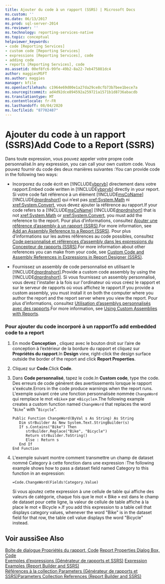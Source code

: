 ```yaml
---
title: Ajouter du code à un rapport (SSRS) | Microsoft Docs
ms.custom: ''
ms.date: 06/13/2017
ms.prod: sql-server-2014
ms.reviewer: ''
ms.technology: reporting-services-native
ms.topic: conceptual
helpviewer_keywords:
- code [Reporting Services]
- custom code [Reporting Services]
- expressions [Reporting Services], code
- adding code
- reports [Reporting Services], code
ms.assetid: 00ef8fc6-99fe-49b2-8a22-7eb475881dc4
author: maggiesMSFT
ms.author: maggies
manager: kfile
ms.openlocfilehash: c1964e69d00e1a27da29ce8cfb73b7bee1bece7a
ms.sourcegitcommit: ad4d92dce894592a259721a1571b1d8736abacdb
ms.translationtype: MT
ms.contentlocale: fr-FR
ms.lasthandoff: 08/04/2020
ms.locfileid: "87702487"
---
```

# <a name="add-code-to-a-report-ssrs"></a><span data-ttu-id="8745b-102">Ajouter du code à un rapport (SSRS)</span><span class="sxs-lookup"><span data-stu-id="8745b-102">Add Code to a Report (SSRS)</span></span>
  <span data-ttu-id="8745b-103">Dans toute expression, vous pouvez appeler votre propre code personnalisé.</span><span class="sxs-lookup"><span data-stu-id="8745b-103">In any expression, you can call your own custom code.</span></span> <span data-ttu-id="8745b-104">Vous pouvez fournir du code des deux manières suivantes :</span><span class="sxs-lookup"><span data-stu-id="8745b-104">You can provide code in the following two ways:</span></span>  
  
-   <span data-ttu-id="8745b-105">Incorporez du code écrit en [!INCLUDE[vbprvb](../../includes/vbprvb-md.md)] directement dans votre rapport.</span><span class="sxs-lookup"><span data-stu-id="8745b-105">Embed code written in [!INCLUDE[vbprvb](../../includes/vbprvb-md.md)] directly in your report.</span></span> <span data-ttu-id="8745b-106">Si votre code fait référence à un élément [!INCLUDE[msCoName](../../includes/msconame-md.md)] [!INCLUDE[dnprdnshort](../../includes/dnprdnshort-md.md)] qui n’est pas <xref:System.Math> ni <xref:System.Convert>, vous devez ajouter la référence au rapport.</span><span class="sxs-lookup"><span data-stu-id="8745b-106">If your code refers to a [!INCLUDE[msCoName](../../includes/msconame-md.md)] [!INCLUDE[dnprdnshort](../../includes/dnprdnshort-md.md)] that is not <xref:System.Math> or <xref:System.Convert>, you must add the reference to the report.</span></span> <span data-ttu-id="8745b-107">Pour plus d’informations, consultez [Ajouter une référence d’assembly à un rapport &#40;SSRS&#41;](add-an-assembly-reference-to-a-report-ssrs.md).</span><span class="sxs-lookup"><span data-stu-id="8745b-107">For more information, see [Add an Assembly Reference to a Report &#40;SSRS&#41;](add-an-assembly-reference-to-a-report-ssrs.md).</span></span> <span data-ttu-id="8745b-108">Pour plus d’informations sur les autres références au code possibles, consultez [Code personnalisé et références d’assembly dans les expressions du Concepteur de rapports &#40;SSRS&#41;](custom-code-and-assembly-references-in-expressions-in-report-designer-ssrs.md).</span><span class="sxs-lookup"><span data-stu-id="8745b-108">For more information about other references you can make from your code, see [Custom Code and Assembly References in Expressions in Report Designer &#40;SSRS&#41;](custom-code-and-assembly-references-in-expressions-in-report-designer-ssrs.md).</span></span>  
  
-   <span data-ttu-id="8745b-109">Fournissez un assembly de code personnalisé en utilisant le [!INCLUDE[dnprdnshort](../../includes/dnprdnshort-md.md)].</span><span class="sxs-lookup"><span data-stu-id="8745b-109">Provide a custom code assembly by using the [!INCLUDE[dnprdnshort](../../includes/dnprdnshort-md.md)].</span></span> <span data-ttu-id="8745b-110">Si vous fournissez un assembly personnalisé, vous devez l'installer à la fois sur l'ordinateur où vous créez le rapport et sur le serveur de rapports où vous affichez le rapport.</span><span class="sxs-lookup"><span data-stu-id="8745b-110">If you provide a custom assembly, you must install it on both the computer where you author the report and the report server where you view the report.</span></span> <span data-ttu-id="8745b-111">Pour plus d’informations, consultez [Utilisation d’assemblys personnalisés avec des rapports](../custom-assemblies/using-custom-assemblies-with-reports.md).</span><span class="sxs-lookup"><span data-stu-id="8745b-111">For more information, see [Using Custom Assemblies with Reports](../custom-assemblies/using-custom-assemblies-with-reports.md).</span></span>  
  
### <a name="to-add-embedded-code-to-a-report"></a><span data-ttu-id="8745b-112">Pour ajouter du code incorporé à un rapport</span><span class="sxs-lookup"><span data-stu-id="8745b-112">To add embedded code to a report</span></span>  
  
1.  <span data-ttu-id="8745b-113">En mode **Conception** , cliquez avec le bouton droit sur l’aire de conception à l’extérieur de la bordure du rapport et cliquez sur **Propriétés du rapport**.</span><span class="sxs-lookup"><span data-stu-id="8745b-113">In **Design** view, right-click the design surface outside the border of the report and click **Report Properties**.</span></span>  
  
2.  <span data-ttu-id="8745b-114">Cliquez sur **Code**.</span><span class="sxs-lookup"><span data-stu-id="8745b-114">Click **Code**.</span></span>  
  
3.  <span data-ttu-id="8745b-115">Dans **Code personnalisé**, tapez le code.</span><span class="sxs-lookup"><span data-stu-id="8745b-115">In **Custom code**, type the code.</span></span> <span data-ttu-id="8745b-116">Des erreurs de code génèrent des avertissements lorsque le rapport s'exécute.</span><span class="sxs-lookup"><span data-stu-id="8745b-116">Errors in the code produce warnings when the report runs.</span></span> <span data-ttu-id="8745b-117">L'exemple suivant crée une fonction personnalisée nommée `ChangeWord` qui remplace le mot «`Bike`» par «`Bicycle`».</span><span class="sxs-lookup"><span data-stu-id="8745b-117">The following example creates a custom function named `ChangeWord` that replaces the word "`Bike`" with "`Bicycle`".</span></span>  
  
    ```  
    Public Function ChangeWord(ByVal s As String) As String  
       Dim strBuilder As New System.Text.StringBuilder(s)  
       If s.Contains("Bike") Then  
          strBuilder.Replace("Bike", "Bicycle")  
          Return strBuilder.ToString()  
          Else : Return s  
       End If  
    End Function  
    ```  
  
4.  <span data-ttu-id="8745b-118">L'exemple suivant montre comment transmettre un champ de dataset nommé Category à cette fonction dans une expression :</span><span class="sxs-lookup"><span data-stu-id="8745b-118">The following example shows how to pass a dataset field named Category to this function in an expression:</span></span>  
  
    ```  
    =Code.ChangeWord(Fields!Category.Value)  
    ```  
  
     <span data-ttu-id="8745b-119">Si vous ajoutez cette expression à une cellule de table qui affiche des valeurs de catégorie, chaque fois que le mot « Bike » est dans le champ de dataset pour cette ligne, la valeur de cellule de table affiche à la place le mot « Bicycle ».</span><span class="sxs-lookup"><span data-stu-id="8745b-119">If you add this expression to a table cell that displays category values, whenever the word "Bike" is in the dataset field for that row, the table cell value displays the word "Bicycle" instead.</span></span>  
  
## <a name="see-also"></a><span data-ttu-id="8745b-120">Voir aussi</span><span class="sxs-lookup"><span data-stu-id="8745b-120">See Also</span></span>  
 <span data-ttu-id="8745b-121">[Boîte de dialogue Propriétés du rapport, Code](../report-properties-dialog-box-code.md) </span><span class="sxs-lookup"><span data-stu-id="8745b-121">[Report Properties Dialog Box, Code](../report-properties-dialog-box-code.md) </span></span>  
 <span data-ttu-id="8745b-122">[Exemples d’expressions &#40;Générateur de rapports et SSRS&#41;](expression-examples-report-builder-and-ssrs.md) </span><span class="sxs-lookup"><span data-stu-id="8745b-122">[Expression Examples &#40;Report Builder and SSRS&#41;](expression-examples-report-builder-and-ssrs.md) </span></span>  
 [<span data-ttu-id="8745b-123">Références à la collection Parameters &#40;Générateur de rapports et SSRS&#41;</span><span class="sxs-lookup"><span data-stu-id="8745b-123">Parameters Collection References &#40;Report Builder and SSRS&#41;</span></span>](built-in-collections-parameters-collection-references-report-builder.md)  
  
  

